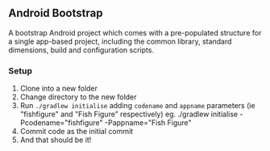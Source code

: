 ## Android Bootstrap
A bootstrap Android project which comes with a pre-populated structure for a single app-based project, including the common library, standard dimensions, build and configuration scripts.

### Setup
1. Clone into a new folder
2. Change directory to the new folder
3. Run `./gradlew initialise` adding `codename` and `appname` parameters (ie "fishfigure" and "Fish Figure" respectively) eg. ./gradlew initialise -Pcodename="fishfigure" -Pappname="Fish Figure"
4. Commit code as the initial commit
5. And that should be it!
